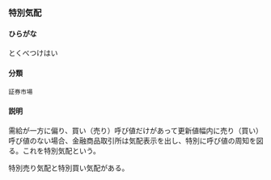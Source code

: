 <div style="display:none;">

## [あ行](securities-terms?id=あ行)
## [か行](securities-terms?id=か行)
## [さ行](securities-terms?id=さ行)
## [た行](securities-terms?id=た行)

</div>

### 特別気配

#### ひらがな

とくべつけはい

#### 分類

`証券市場`

#### 説明

需給が一方に偏り、買い（売り）呼び値だけがあって更新値幅内に売り（買い）呼び値のない場合、金融商品取引所は気配表示を出し、特別に呼び値の周知を図る。これを特別気配という。
 
特別売り気配と特別買い気配がある。

<div style="display:none;">

## [な行](securities-terms?id=な行)
## [は行](securities-terms?id=は行)
## [ま行](securities-terms?id=ま行)
## [や行](securities-terms?id=や行)
## [ら行](securities-terms?id=ら行)
## [わ行](securities-terms?id=わ行)
## [英数字・記号](securities-terms?id=英数字・記号)

</div>

